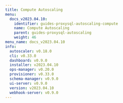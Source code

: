 ```yaml
---
title: Compute Autoscaling
menu:
  docs_v2023.04.10:
    identifier: guides-proxysql-autoscaling-compute
    name: Compute Autoscaling
    parent: guides-proxysql-autoscaling
    weight: 46
menu_name: docs_v2023.04.10
info:
  autoscaler: v0.18.0
  cli: v0.33.0
  dashboard: v0.9.0
  installer: v2023.04.10
  ops-manager: v0.20.0
  provisioner: v0.33.0
  schema-manager: v0.9.0
  ui-server: v0.9.0
  version: v2023.04.10
  webhook-server: v0.9.0
---
```


